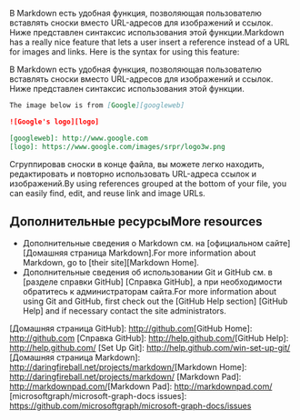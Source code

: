 <span data-ttu-id="994e9-p138">В Markdown есть удобная функция, позволяющая пользователю вставлять сноски вместо URL-адресов для изображений и ссылок. Ниже представлен синтаксис использования этой функции.</span><span class="sxs-lookup"><span data-stu-id="994e9-p138">Markdown has a really nice feature that lets a user insert a reference instead of a URL for images and links. Here is the syntax for using this feature:</span></span>

В Markdown есть удобная функция, позволяющая пользователю вставлять сноски вместо URL-адресов для изображений и ссылок. Ниже представлен синтаксис использования этой функции.

```markdown
The image below is from [Google][googleweb]

![Google's logo][logo]

[googleweb]: http://www.google.com
[logo]: https://www.google.com/images/srpr/logo3w.png
```

<span data-ttu-id="994e9-261">Сгруппировав сноски в конце файла, вы можете легко находить, редактировать и повторно использовать URL-адреса ссылок и изображений.</span><span class="sxs-lookup"><span data-stu-id="994e9-261">By using references grouped at the bottom of your file, you can easily find, edit, and reuse link and image URLs.</span></span>


## <span data-ttu-id="994e9-262">Дополнительные ресурсы</span><span class="sxs-lookup"><span data-stu-id="994e9-262">More resources</span></span>
<a id="more-resources" class="xliff"></a>

* <span data-ttu-id="994e9-263">Дополнительные сведения о Markdown см. на [официальном сайте][Домашняя страница Markdown].</span><span class="sxs-lookup"><span data-stu-id="994e9-263">For more information about Markdown, go to [their site][Markdown Home].</span></span>
* <span data-ttu-id="994e9-264">Дополнительные сведения об использовании Git и GitHub см. в [разделе справки GitHub] [Справка GitHub], а при необходимости обратитесь к администраторам сайта.</span><span class="sxs-lookup"><span data-stu-id="994e9-264">For more information about using Git and GitHub, first check out the [GitHub Help section] [GitHub Help] and if necessary contact the site administrators.</span></span>

<span data-ttu-id="994e9-265">[Домашняя страница GitHub]: http://github.com</span><span class="sxs-lookup"><span data-stu-id="994e9-265">[GitHub Home]: http://github.com</span></span>
<span data-ttu-id="994e9-266">[Справка GitHub]: http://help.github.com/</span><span class="sxs-lookup"><span data-stu-id="994e9-266">[GitHub Help]: http://help.github.com/</span></span>
[Set Up Git]: http://help.github.com/win-set-up-git/
<span data-ttu-id="994e9-267">[Домашняя страница Markdown]: http://daringfireball.net/projects/markdown/</span><span class="sxs-lookup"><span data-stu-id="994e9-267">[Markdown Home]: http://daringfireball.net/projects/markdown/</span></span>
<span data-ttu-id="994e9-268">[Markdown Pad]: http://markdownpad.com/</span><span class="sxs-lookup"><span data-stu-id="994e9-268">[Markdown Pad]: http://markdownpad.com/</span></span>
[microsoftgraph/microsoft-graph-docs issues]: https://github.com/microsoftgraph/microsoft-graph-docs/issues
